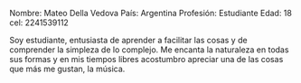 Nombre: Mateo Della Vedova País: Argentina Profesión: Estudiante Edad: 18 cel: 2241539112

Soy estudiante, entusiasta de aprender a facilitar las cosas y de comprender la simpleza de lo complejo. Me encanta la naturaleza en todas sus formas y en mis tiempos libres acostumbro apreciar una de las cosas que más me gustan, la música. 
